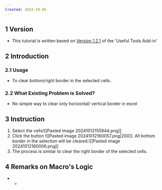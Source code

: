 ```yaml
---
Created: 2024-10-05
---
```

## 1	Version
- This tutorial is written based on <u>Version 1.2.1</u> of the 'Useful Tools Add-in'
## 2	Introduction
### 2.1	Usage
- To clear bottom/right border in the selected cells. 
### 2.2	What Existing Problem is Solved?
- No simple way to clear only horizontal/ vertical border in excel

## 3	Instruction
1. Select the cells![[Pasted image 20241012155944.png]]
2. Click the button ![[Pasted image 20241012160057.png|200]]. All bottom border in the selection will be cleared.![[Pasted image 20241012160006.png]]
3. The process is similar to clear the right border of the selected cells.

## 4	Remarks on Macro's Logic
- -